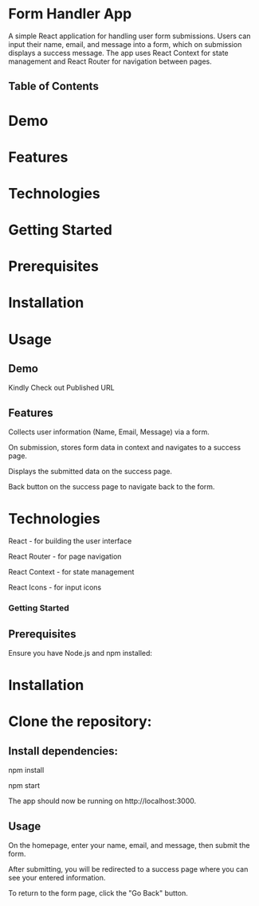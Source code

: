 # Form Handler App

A simple React application for handling user form submissions. Users can input their name, email, and message into a form, which on submission displays a success message. The app uses React Context for state management and React Router for navigation between pages.

## Table of Contents

# Demo

# Features

# Technologies

# Getting Started

# Prerequisites

# Installation

# Usage

## Demo

Kindly Check out Published URL

## Features

Collects user information (Name, Email, Message) via a form.

On submission, stores form data in context and navigates to a success page.

Displays the submitted data on the success page.

Back button on the success page to navigate back to the form.

# Technologies

React - for building the user interface

React Router - for page navigation

React Context - for state management

React Icons - for input icons

### Getting Started

## Prerequisites

Ensure you have Node.js and npm installed:

# Installation

# Clone the repository:

## Install dependencies:

npm install

npm start

The app should now be running on http://localhost:3000.

## Usage

On the homepage, enter your name, email, and message, then submit the form.

After submitting, you will be redirected to a success page where you can see your entered information.

To return to the form page, click the "Go Back" button.
